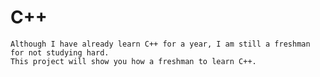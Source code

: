 # C++
    Although I have already learn C++ for a year, I am still a freshman for not studying hard.
    This project will show you how a freshman to learn C++.

